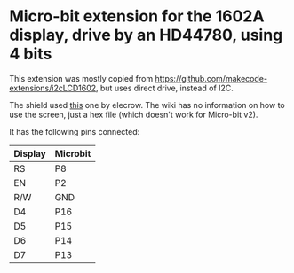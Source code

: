 # Micro-bit extension for the 1602A display, drive by an HD44780, using 4 bits
This extension was mostly copied from https://github.com/makecode-extensions/i2cLCD1602,
but uses direct drive, instead of I2C.

The shield used [this](https://www.elecrow.com/wiki/index.php?title=LCD1602_for_microbit_shield) one by elecrow.
The wiki has no information on how to use the screen, just a hex file (which doesn't work for Micro-bit v2).

It has the following pins connected:

| Display | Microbit |
|---------|----------|
| RS      | P8       |
| EN      | P2       |
| R/W     | GND      |
| D4      | P16      |
| D5      | P15      |
| D6      | P14      |
| D7      | P13      |

